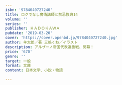 ```yaml
---
isbn: '9784040727240'
title: ロクでなし魔術講師と禁忌教典14
volume: ''
series: ''
publisher: ＫＡＤＯＫＡＷＡ
pubdate: '2019-03-20'
cover: 'https://cover.openbd.jp/9784040727240.jpg'
author: 羊太郎／著 三嶋くね／イラスト
description: アルザーノ帝国代表選抜戦、開幕！
price: '670'
genre: ''
target: 一般
format: 文庫
content: 日本文学、小説・物語

---
```

